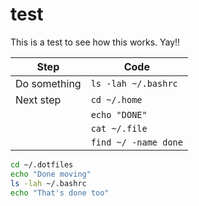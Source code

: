 # test

This is a test to see how this works. Yay!!


| **Step** | **Code** |
| --- | --- |
| Do something |`ls -lah ~/.bashrc`|
| Next step | `cd ~/.home`|
|   | `echo "DONE"`|
|   | `cat ~/.file`|
|   | `find ~/ -name done`|



```bash
cd ~/.dotfiles
echo "Done moving"
ls -lah ~/.bashrc
echo "That's done too"

```



